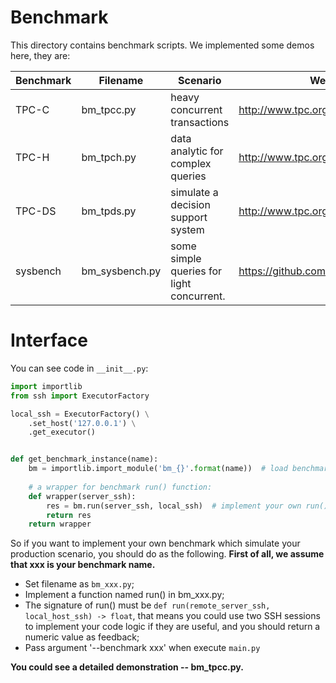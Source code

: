 # Benchmark
This directory contains benchmark scripts. We implemented some demos here, they are:

|Benchmark|Filename|Scenario|Website|
| ------- | ------ | -------| ----- |
|TPC-C|bm_tpcc.py|heavy concurrent transactions|http://www.tpc.org/tpcc/|
|TPC-H|bm_tpch.py|data analytic for complex queries|http://www.tpc.org/tpch/|
|TPC-DS|bm_tpds.py|simulate a decision support system|http://www.tpc.org/tpcds/|
|sysbench|bm_sysbench.py|some simple queries for light concurrent.|https://github.com/akopytov/sysbench|

# Interface
You can see code in ```__init__.py```:

```python
import importlib
from ssh import ExecutorFactory

local_ssh = ExecutorFactory() \
    .set_host('127.0.0.1') \
    .get_executor()


def get_benchmark_instance(name):
    bm = importlib.import_module('bm_{}'.format(name))  # load benchmark script by filename.
    
    # a wrapper for benchmark run() function:
    def wrapper(server_ssh):
        res = bm.run(server_ssh, local_ssh)  # implement your own run() function.
        return res
    return wrapper

```

So if you want to implement your own benchmark which simulate your 
production scenario, you should do as the following.
**First of all, we assume that xxx is your benchmark name.**

* Set filename as ```bm_xxx.py```;
* Implement a function named run() in bm_xxx.py;
* The signature of run() must be ```def run(remote_server_ssh, local_host_ssh) -> float```, that 
means you could use two SSH sessions to implement your code logic if they are useful, and you should 
return a numeric value as feedback;
* Pass argument '--benchmark xxx' when execute ```main.py```

**You could see a detailed demonstration -- bm_tpcc.py.**